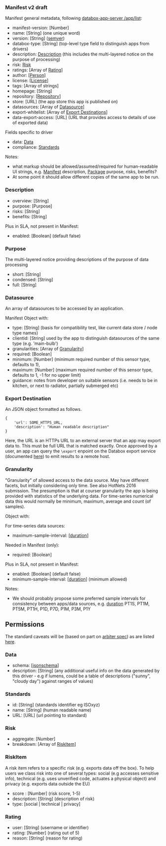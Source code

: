 ### Manifest v2 draft

Manifest general metadata, following [databox-app-server /app/list](https://github.com/me-box/databox-app-server#applist):

- manifest-version: [Number]
- name: [String] \(one unique word)
- version: [String] \([semver](http://semver.org/))
- databox-type: [String] \(top-level type field to distinguish apps from drivers)
- description: [Description](#description) \(this includes the multi-layered notice on the purpose of processing)
- risk: [Risk](#risk)
- ratings: [Array of [Rating](#rating)]
- author: [[Person](https://docs.npmjs.com/files/package.json#people-fields-author-contributors)]
- license: [[License](https://docs.npmjs.com/files/package.json#license)]
- tags: [Array of strings]
- homepage: [String]
- repository: [[Repository](https://docs.npmjs.com/files/package.json#repository)]
- store: [URL] \(the app store this app is published on)
- datasources: [Array of [Datasource](#datasource)]
- export-whitelist: [Array of [Export Destinations](#export-destination)]
- data-export-access: [URL] \(URL that provides access to details of use of exported data)

Fields specific to driver

- data: [Data](#data)
- compliance: [Standards](#standards)

Notes:

- what markup should be allowed/assumed/required for human-readable UI strings, e.g. [Manifest](#manifest) description, [Package](#package) purpose, risks, benefits?
- At some point it should allow different copies of the same app to be run.

### Description

- overview: [String]
- purpose: [Purpose]
- risks: [String]
- benefits: [String]


Plus in SLA, not present in Manifest:

- enabled: [Boolean] \(default false)

### Purpose

The multi-layered notice providing descriptions of the purpose of data processing
 
- short: [String]
- condensed: [String]
- full: [String]

### Datasource

An array of datasources to be accessed by an application.

Manifest Object with:

- type: [String] \(basis for compatibility test, like current data store / node type names) 
- clientid: [String] used by the app to distinguish datasources of the same type (e.g. 'main-bulb')
- granularities: [Array of [Granularity](#granularity)]
- required: [Boolean]
- minimum: [Number] \(minimum required number of this sensor type, defaults to 1), 
- maximum: [Number] \(maximum required number of this sensor type, defaults to 1, -1 for no upper limit) 
- guidance:  notes from developer on suitable sensors (i.e. needs to be in kitchen, or next to radiator, partially submerged etc)

### Export Destination

An JSON object formatted as follows.

    {
        'url': SOME_HTTPS_URL,
        'description': "Human readable description"
    }

Here, the URL is an HTTPs URL to an external server that an app may export data to. This must be full URL that is matched exactly. Once approved by a user, an app can query the `\export` enpoint on the Databox export service (documented [here](https://github.com/me-box/databox-export-service#api)) to emit results to a remote host.

### Granularity

"Granularity" of allowed access to the data source. 
May have different facets, but initially considering only time. See also HotNets 2016 submission.
The presumption is that at courser granularity the app is being provided with statistics of the underlying data. For time-series numerical data this would normally be minimum, maximum, average and count (of samples).

Object with:

For time-series data sources:

- maximum-sample-interval: [[duration](https://www.w3.org/TR/xmlschema-2/#duration)]

Needed in Manifest (only):

- required: [Boolean]

Plus in SLA, not present in Manifest:

- enabled: [Boolean] \(default false)
- minimum-sample-interval: [[duration](https://www.w3.org/TR/xmlschema-2/#duration)] \(minimum allowed)

Notes:

- We should probably propose some preferred sample intervals for consistency between apps/data sources, e.g. [duration](https://www.w3.org/TR/xmlschema-2/#duration) PT1S, PT1M, PT5M, PT1H, P1D, P7D, P1M, P3M, P1Y

## Permissions

The standard caveats will be (based on part on [arbiter spec](https://github.com/me-box/databox-arbiter)) as are listed [here](token-auth.md).

### Data

- schema: [[jsonschema](json-schema.org)]
- description: [String] \(any additional useful info on the data generated by this driver - e.g if lumens, could be a table of descriptions ("sunny", "cloudy day") against ranges of values) 

### Standards

- id: [String] \(standards identifier eg ISOxyz)
- name: [String] \(human readable name)
- URL: [URL] \(url pointing to standard)

### Risk

- aggregate: [Number]
- breakdown: [Array of [RiskItem](#RiskItem)]

### RiskItem

A risk item refers to a specific risk (e.g. exports data off the box).  To help users we class risk into one of several types: social (e.g accesses sensitive info), technical (e.g. uses unverified code, actuates a physical object) and privacy (e.g. exports data outside the EU)

- score : [Number] \(risk score, 1-5)
- description: [String] \(description of risk)
- type: [social | technical | privacy]

### Rating

- user: [String] \(username or identifier)
- rating: [Number] \(rating out of 5)
- reason: [String] \(reason for rating)
